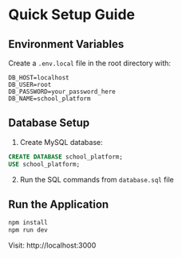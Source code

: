 # Quick Setup Guide

## Environment Variables

Create a `.env.local` file in the root directory with:

```env
DB_HOST=localhost
DB_USER=root
DB_PASSWORD=your_password_here
DB_NAME=school_platform
```

## Database Setup

1. Create MySQL database:

```sql
CREATE DATABASE school_platform;
USE school_platform;
```

2. Run the SQL commands from `database.sql` file

## Run the Application

```bash
npm install
npm run dev
```

Visit: http://localhost:3000
